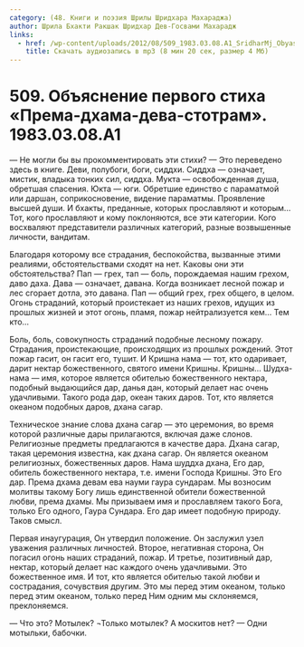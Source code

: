 ```yaml
---
category: (48. Книги и поэзия Шрилы Шридхара Махараджа)
author: Шрила Бхакти Ракшак Шридхар Дев-Госвами Махарадж
links:
  - href: /wp-content/uploads/2012/08/509_1983.03.08.A1_SridharMj_Obyasneniye_pervogo_stiha_Prema-dhama-deva-stotram.mp3
    title: Скачать аудиозапись в mp3 (8 мин 20 сек, размер 4 Мб)
---
```


# 509. Объяснение первого стиха «Према-дхама-дева-стотрам». 1983.03.08.A1

— Не могли бы вы прокомментировать эти стихи? — Это переведено здесь в книге. Деви, полубоги, боги, сиддхи. Сиддха — означает, мистик, владыка тонких сил, сиддха. Мукта — освобожденная душа, обретшая спасения. Юкта — юги. Обретшие единство с параматмой или даршан, соприкосновение, видение параматмы. Проявление высшей души. И бхакты, преданные, которых прославляют и которым… Тот, кого прославляют и кому поклоняются, все эти категории. Кого восхваляют представители различных категорий, разные возвышенные личности, вандитам.

Благодаря которому все страдания, беспокойства, вызванные этими реалиями, обстоятельствами сходят на нет. Каковы они эти обстоятельства? Пап — грех, тап — боль, порождаемая нашим грехом, даво даха. Дава — означает, давана. Когда возникает лесной пожар и лес сгорает дотла, это давана. Пап — общий грех, грех общего, в целом. Огонь страданий, который проистекает из наших грехов, идущих из прошлых жизней и этот огонь, пламя, пожар нейтрализуется кем… Тем кто…

Боль, боль, совокупность страданий подобные лесному пожару. Страдания, проистекающие, происходящих из прошлых рождений. Этот пожар гасит, он гасит его, тушит. И Кришна нама — тот, кто одаривает, дарит нектар божественного, святого имени Кришны. Кришны… Шудха-нама — имя, которое является обителью божественного нектара, подобный выдающийся дар, данья дан, который делает нас очень удачливыми. Такого рода дар, океан таких даров. Тот, кто является океаном подобных даров, дхана сагар.

Техническое знание слова дхана сагар — это церемония, во время которой различные дары прилагаются, включая даже слонов. Религиозные предметы предлагаются в качестве дара. Дхана сагар, такая церемония известна, как дхана сагар. Он является океаном религиозных, божественных даров. Нама шуддха дхана, Его дар, обитель божественного нектара, т.е. имени Господа Кришны. Это Его дар. Према дхама девам ева науми гаура сундарам. Мы возносим молитвы такому Богу лишь единственной обители божественной любви, према дхамы. Мы призываем имя и прославляем такого Бога, только Его одного, Гаура Сундара. Его дар имеет подобную природу. Таков смысл.

Первая инаугурация, Он утвердил положение. Он заслужил узел уважения различных личностей. Второе, негативная сторона, Он погасил огонь наших страданий, пожар. И третье, позитивный дар, нектар, который делает нас каждого очень удачливыми. Это божественное имя. И тот, кто является обителью такой любви и сострадания, сочувствия другим. Это мы перед этим океаном, только перед этим океаном, только перед Ним одним мы склоняемся, преклоняемся.

— Что это? Мотылек? ¬Только мотылек? А москитов нет? — Одни мотыльки, бабочки.

